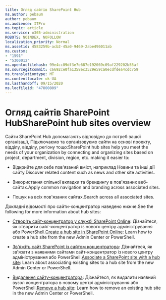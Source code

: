 ```yaml
---
title: Огляд сайтів SharePoint Hub
ms.author: pebaum
author: pebaum
ms.audience: ITPro
ms.topic: article
ms.service: o365-administration
ROBOTS: NOINDEX, NOFOLLOW
localization_priority: Normal
ms.assetid: 4583259b-acb2-45a0-9469-2abe496011ab
ms.custom:
- "1591"
- "5300012"
ms.openlocfilehash: 99e4cc09df3e7e687e192069c09af229202b55af
ms.sourcegitcommit: c6692ce0fa1358ec3529e59ca0ecdfdea4cdc759
ms.translationtype: MT
ms.contentlocale: uk-UA
ms.lasthandoff: 09/15/2020
ms.locfileid: "47800809"
---
```

# <a name="sharepoint-hub-sites-overview"></a><span data-ttu-id="d0d0c-102">Огляд сайтів SharePoint Hub</span><span class="sxs-lookup"><span data-stu-id="d0d0c-102">SharePoint hub sites overview</span></span>

<span data-ttu-id="d0d0c-103">Сайти SharePoint Hub допомагають відповідно до потреб вашої організації, Підключаємо та організовуємо сайти на основі проекту, відділу, відділу, регіону тощо:</span><span class="sxs-lookup"><span data-stu-id="d0d0c-103">SharePoint hub sites help you meet the needs of your organization by connecting and organizing sites based on project, department, division, region, etc. making it easier to:</span></span>

- <span data-ttu-id="d0d0c-104">Відкрийте для себе пов'язаний вміст, наприклад Новини та інші дії сайту.</span><span class="sxs-lookup"><span data-stu-id="d0d0c-104">Discover related content such as news and other site activities.</span></span>

- <span data-ttu-id="d0d0c-105">Використання спільної вкладки та брендингу в пов'язаних веб-сайтах.</span><span class="sxs-lookup"><span data-stu-id="d0d0c-105">Apply common navigation and branding across associated sites.</span></span> 

- <span data-ttu-id="d0d0c-106">Пошук на всіх пов'язаних сайтах.</span><span class="sxs-lookup"><span data-stu-id="d0d0c-106">Search across all associated sites.</span></span>

<span data-ttu-id="d0d0c-107">Докладні відомості про сайти-концентратор наведено нижче.</span><span class="sxs-lookup"><span data-stu-id="d0d0c-107">See the following for more information about hub sites:</span></span>
- <span data-ttu-id="d0d0c-108">[Створіть сайт-концентратор у службі SharePoint Online](https://docs.microsoft.com/sharepoint/create-hub-site): Дізнайтеся, як створити сайт-концентратор із нового центру адміністрування або PowerShell.</span><span class="sxs-lookup"><span data-stu-id="d0d0c-108">[Create a hub site in SharePoint Online](https://docs.microsoft.com/sharepoint/create-hub-site): Learn how to create a hub site from the new Admin Center or PowerShell.</span></span>

- <span data-ttu-id="d0d0c-109">[Зв'яжіть сайт SharePoint із сайтом концентратора](https://support.office.com/article/associate-a-sharepoint-site-with-a-hub-site-ae0009fd-af04-4d3d-917d-88edb43efc05): Дізнайтеся, як зв'язати з наявними сайтами сайт-концентратор із нового центру адміністрування або PowerShell.</span><span class="sxs-lookup"><span data-stu-id="d0d0c-109">[Associate a SharePoint site with a hub site](https://support.office.com/article/associate-a-sharepoint-site-with-a-hub-site-ae0009fd-af04-4d3d-917d-88edb43efc05): Learn about associating existing sites to a hub site from the new Admin Center or PowerShell.</span></span>

- <span data-ttu-id="d0d0c-110">[Видалення сайту-концентратора](https://docs.microsoft.com/sharepoint/remove-hub-site): Дізнайтеся, як видалити наявний вузол концентратора в новому центрі адміністрування або PowerShell.</span><span class="sxs-lookup"><span data-stu-id="d0d0c-110">[Remove a hub site](https://docs.microsoft.com/sharepoint/remove-hub-site): Learn how to remove an existing hub site in the new Admin Center or PowerShell.</span></span>


